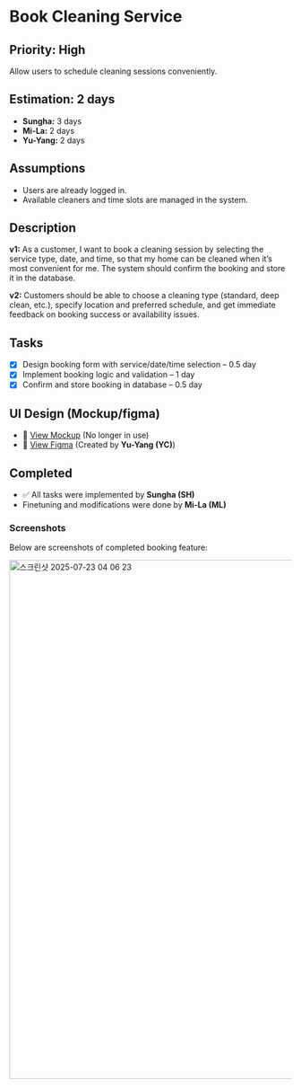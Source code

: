 # Book Cleaning Service

## Priority: High  
Allow users to schedule cleaning sessions conveniently.

## Estimation: 2 days  
- **Sungha:** 3 days  
- **Mi-La:** 2 days  
- **Yu-Yang:** 2 days

## Assumptions  
- Users are already logged in.  
- Available cleaners and time slots are managed in the system.

## Description  
**v1:** As a customer, I want to book a cleaning session by selecting the service type, date, and time, so that my home can be cleaned when it’s most convenient for me. The system should confirm the booking and store it in the database.  

**v2:** Customers should be able to choose a cleaning type (standard, deep clean, etc.), specify location and preferred schedule, and get immediate feedback on booking success or availability issues.

## Tasks  
- [x] Design booking form with service/date/time selection – 0.5 day  
- [x] Implement booking logic and validation – 1 day  
- [x] Confirm and store booking in database – 0.5 day  

## UI Design (Mockup/figma)    
- 🔗 [View Mockup](https://ninjamock.com/s/XRNN7Lx) (No longer in use)
- 🔗 [View Figma](https://www.figma.com/proto/n42s1wX1D6KatzTybRvOqm/UI-CP3407?node-id=0-1&t=u24iLbJqg7FjxBzF-1) (Created by **Yu-Yang (YC)**)

## Completed  
- ✅ All tasks were implemented by **Sungha (SH)**  
- Finetuning and modifications were done by **Mi-La (ML)**

### Screenshots  
Below are screenshots of completed booking feature:

<img width="1920" height="924" alt="스크린샷 2025-07-23 04 06 23" src="https://github.com/user-attachments/assets/7070daca-bad8-42ee-bdb4-4e7abd502901" />

